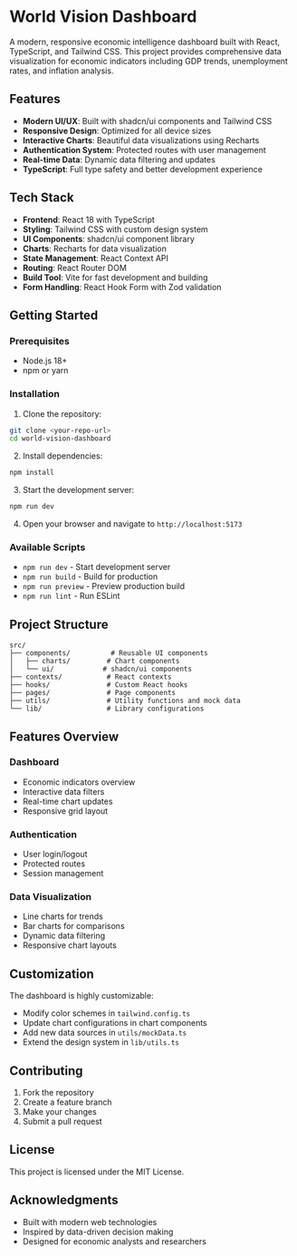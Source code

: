 # World Vision Dashboard

A modern, responsive economic intelligence dashboard built with React, TypeScript, and Tailwind CSS. This project provides comprehensive data visualization for economic indicators including GDP trends, unemployment rates, and inflation analysis.

## Features

- **Modern UI/UX**: Built with shadcn/ui components and Tailwind CSS
- **Responsive Design**: Optimized for all device sizes
- **Interactive Charts**: Beautiful data visualizations using Recharts
- **Authentication System**: Protected routes with user management
- **Real-time Data**: Dynamic data filtering and updates
- **TypeScript**: Full type safety and better development experience

## Tech Stack

- **Frontend**: React 18 with TypeScript
- **Styling**: Tailwind CSS with custom design system
- **UI Components**: shadcn/ui component library
- **Charts**: Recharts for data visualization
- **State Management**: React Context API
- **Routing**: React Router DOM
- **Build Tool**: Vite for fast development and building
- **Form Handling**: React Hook Form with Zod validation

## Getting Started

### Prerequisites

- Node.js 18+ 
- npm or yarn

### Installation

1. Clone the repository:
```bash
git clone <your-repo-url>
cd world-vision-dashboard
```

2. Install dependencies:
```bash
npm install
```

3. Start the development server:
```bash
npm run dev
```

4. Open your browser and navigate to `http://localhost:5173`

### Available Scripts

- `npm run dev` - Start development server
- `npm run build` - Build for production
- `npm run preview` - Preview production build
- `npm run lint` - Run ESLint

## Project Structure

```
src/
├── components/          # Reusable UI components
│   ├── charts/         # Chart components
│   └── ui/            # shadcn/ui components
├── contexts/           # React contexts
├── hooks/              # Custom React hooks
├── pages/              # Page components
├── utils/              # Utility functions and mock data
└── lib/                # Library configurations
```

## Features Overview

### Dashboard
- Economic indicators overview
- Interactive data filters
- Real-time chart updates
- Responsive grid layout

### Authentication
- User login/logout
- Protected routes
- Session management

### Data Visualization
- Line charts for trends
- Bar charts for comparisons
- Dynamic data filtering
- Responsive chart layouts

## Customization

The dashboard is highly customizable:
- Modify color schemes in `tailwind.config.ts`
- Update chart configurations in chart components
- Add new data sources in `utils/mockData.ts`
- Extend the design system in `lib/utils.ts`

## Contributing

1. Fork the repository
2. Create a feature branch
3. Make your changes
4. Submit a pull request

## License

This project is licensed under the MIT License.

## Acknowledgments

- Built with modern web technologies
- Inspired by data-driven decision making
- Designed for economic analysts and researchers
